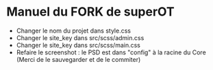 # Manuel du FORK de superOT

* Changer le nom du projet dans style.css
* Changer le site_key dans src/scss/admin.css
* Changer le site_key dans src/scss/main.css
* Refaire le screenshot : le PSD est dans "config" à la racine du Core (Merci de le sauvegarder et de le commiter)
